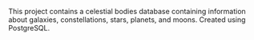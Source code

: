 This project contains a celestial bodies database containing information about galaxies, constellations, stars, planets, and moons. Created using PostgreSQL.
